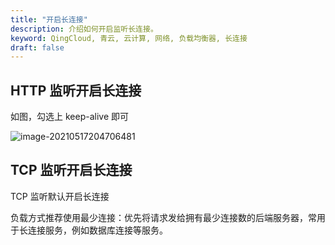 ```yaml
---
title: "开启长连接"
description: 介绍如何开启监听长连接。
keyword: QingCloud, 青云, 云计算, 网络, 负载均衡器, 长连接
draft: false
---
```


## HTTP 监听开启长连接

如图，勾选上 keep-alive 即可

![image-20210517204706481](../../_images/lb_long_connection01.png)

## TCP 监听开启长连接

TCP 监听默认开启长连接

负载方式推荐使用最少连接：优先将请求发给拥有最少连接数的后端服务器，常用于长连接服务，例如数据库连接等服务。





